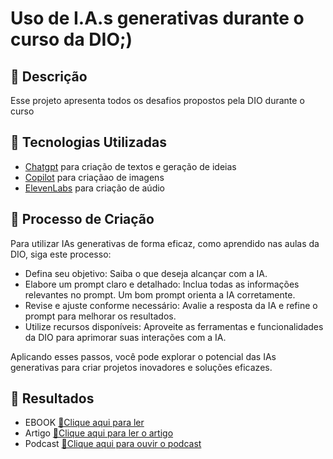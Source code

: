 # Uso de I.A.s generativas durante o curso da DIO;)

## 📒 Descrição
Esse projeto apresenta todos os desafios propostos pela DIO durante o curso

## 🤖 Tecnologias Utilizadas
- [Chatgpt](https://chatgpt.com) para criação de textos e geração de ideias
- [Copilot](https://copilot.microsoft.com) para criaçãao de imagens
- [ElevenLabs](https://elevenlabs.io) para criação de aúdio

## 🧐 Processo de Criação
Para utilizar IAs generativas de forma eficaz, como aprendido nas aulas da DIO, siga este processo:

- Defina seu objetivo: Saiba o que deseja alcançar com a IA.
- Elabore um prompt claro e detalhado: Inclua todas as informações relevantes no prompt. Um bom prompt orienta a IA corretamente.
- Revise e ajuste conforme necessário: Avalie a resposta da IA e refine o prompt para melhorar os resultados.
- Utilize recursos disponíveis: Aproveite as ferramentas e funcionalidades da DIO para aprimorar suas interações com a IA.

Aplicando esses passos, você pode explorar o potencial das IAs generativas para criar projetos inovadores e soluções eficazes.

## 🚀 Resultados
- EBOOK <a href="https://github.com/Pabuinho/EBOOK/blob/main/output/Ebook%20Do%20Noob%20ao%20Master.pdf" title="View PDF now"> 📕Clique aqui para ler</a>
- Artigo <a href="https://web.dio.me/articles/linguagens-de-programacao-procedurais-vs-orientadas-a-objetos-entenda-as-diferencas?back=%2Farticles&open-modal=true&page=1&order=oldest" title="View PDF now"> 📕Clique aqui para ler o artigo</a>
- Podcast <a href="https://github.com/Pabuinho/prompts-for-podcast-generate-by-ia/blob/main/output/podcast.mp3" title="View PDF now"> 📕Clique aqui para ouvir o podcast</a>
